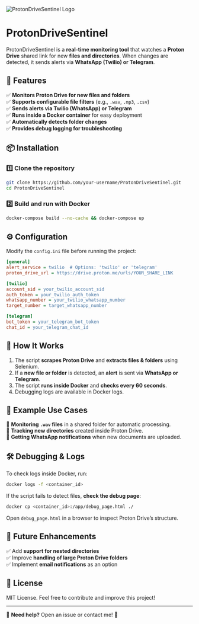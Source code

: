 ![ProtonDriveSentinel Logo](assets/proton-drive-sentinel_logo.png)
# ProtonDriveSentinel

ProtonDriveSentinel is a **real-time monitoring tool** that watches a **Proton Drive** shared link for new **files and directories**. When changes are detected, it sends alerts via **WhatsApp (Twilio) or Telegram**.

## 🚀 Features

✅ **Monitors Proton Drive for new files and folders**  
✅ **Supports configurable file filters** (e.g., `.wav`, `.mp3`, `.csv`)  
✅ **Sends alerts via Twilio (WhatsApp) or Telegram**  
✅ **Runs inside a Docker container** for easy deployment  
✅ **Automatically detects folder changes**  
✅ **Provides debug logging for troubleshooting**  

## 📦 Installation

### 1️⃣ **Clone the repository**

```bash
git clone https://github.com/your-username/ProtonDriveSentinel.git
cd ProtonDriveSentinel
```

### 2️⃣ **Build and run with Docker**

```bash
docker-compose build --no-cache && docker-compose up
```

## ⚙️ Configuration

Modify the `config.ini` file before running the project:

```ini
[general]
alert_service = twilio  # Options: 'twilio' or 'telegram'
proton_drive_url = https://drive.proton.me/urls/YOUR_SHARE_LINK

[twilio]
account_sid = your_twilio_account_sid
auth_token = your_twilio_auth_token
whatsapp_number = your_twilio_whatsapp_number
target_number = target_whatsapp_number

[telegram]
bot_token = your_telegram_bot_token
chat_id = your_telegram_chat_id
```

## 📜 How It Works

1. The script **scrapes Proton Drive** and **extracts files & folders** using Selenium.  
2. If a **new file or folder** is detected, an **alert** is sent via **WhatsApp or Telegram**.  
3. The script **runs inside Docker** and **checks every 60 seconds**.  
4. Debugging logs are available in Docker logs.  

## 📝 Example Use Cases

🔹 **Monitoring `.wav` files** in a shared folder for automatic processing.  
🔹 **Tracking new directories** created inside Proton Drive.  
🔹 **Getting WhatsApp notifications** when new documents are uploaded.  

## 🛠 Debugging & Logs

To check logs inside Docker, run:

```bash
docker logs -f <container_id>
```

If the script fails to detect files, **check the debug page**:

```bash
docker cp <container_id>:/app/debug_page.html ./
```

Open `debug_page.html` in a browser to inspect Proton Drive’s structure.

## 🎯 Future Enhancements

✅ Add **support for nested directories**  
✅ Improve **handling of large Proton Drive folders**  
✅ Implement **email notifications** as an option  

## 📜 License

MIT License. Feel free to contribute and improve this project!

---

💬 **Need help?** Open an issue or contact me! 🚀

